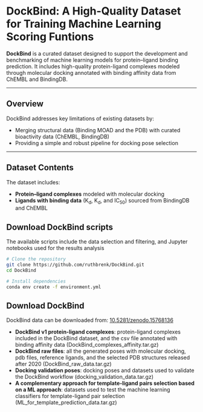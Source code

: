 # DockBind: A High-Quality Dataset for Training Machine Learning Scoring Funtions

**DockBind** is a curated dataset designed to support the development and benchmarking of machine learning models for protein–ligand binding prediction. 
It includes high-quality protein-ligand complexes modeled through molecular docking annotated with binding affinity data from ChEMBL and BindingDB.

---

## Overview


DockBind addresses key limitations of existing datasets by:
- Merging structural data (Binding MOAD and the PDB) with curated bioactivity data (ChEMBL, BindingDB)
- Providing a simple and robust pipeline for docking pose selection

---

## Dataset Contents

The dataset includes:

- **Protein–ligand complexes** modeled with molecular docking
- **Ligands with binding data** (K<sub>d</sub>, K<sub>d</sub>, and IC<sub>50</sub>) sourced from BindingDB and ChEMBL

## Download DockBind scripts

The available scripts include the data selection and filtering, and Jupyter notebooks used for the results analysis


```bash
# Clone the repository
git clone https://github.com/ruthbrenk/DockBind.git
cd DockBind

# Install dependencies
conda env create -f environment.yml
```

## Download DockBind
DockBind data can be downloaded from: [10.5281/zenodo.15768136](https://doi.org/10.5281/zenodo.15768136)

- **DockBind v1 protein-ligand complexes**: protein-ligand complexes included in the DockBind dataset, and the csv file annotated with binding affinity data (DockBind\_complexes\_affinity.tar.gz)
- **DockBind raw files**: all the generated poses with molecular docking, pdb files, reference ligands, and the selected PDB structures released after 2020 (DockBind\_raw\_data.tar.gz)
- **Docking validation poses**: docking poses and datasets used to validate the DockBind workflow (docking\_validation\_data.tar.gz)
- **A complementary approach for template-ligand pairs selection based on a ML approach**: datasets used to test the machine learning classifiers for template-ligand pair selection (ML\_for\_template\_prediction\_data.tar.gz)
